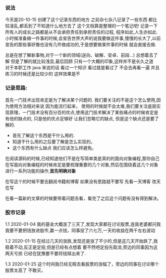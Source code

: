 
### 说法
  今天是20-10-15 创建了这个记录东西的地方 之前杂七杂八记录了一些东西 都比较凌乱,都丢到了不知道什么地方去了 这个文档算是整理的一个笔记吧! 记录一下
  所有人的成长之路都是从不会承担责任到承担责任的过程, 程序如此,人生亦如此.  
  小时候准备做一件事的时候,会宣告世界大声的说我要做这件事,慢慢的长大了,以前宣告的那些事好像也没有几件做成功的,于是想要做某件事的时候 就会直接去做.  
  
  总是在想了解新事物,对于一个新的领域(逆向、破解、安卓、前段...) 总想着去了解 但是了解的就比较浅显,最后回顾 只有一个大概的印象,这样并不是长久之道  
  对于本职工作 java 来说的话 看过一个知识 看过就是看过了 不会去再看一遍 并且练习的时候还是比较少的 这样效果是不
  
### 记录思路:
   首先一门技术出现肯定是为了解决某个问题的. 我们要关注的不是这个怎么使用,因为使用方法相对来说 因为能流行起来，
   使用的时候就不会太难,我们要关注底层实现原理，一门技术没有百分百的优点,使用这门技术解决了某些痛点的时候肯定是有他的缺点的,
   只是他的优点足够好 让我们忽略它的缺点, 但是这个缺点还是要了解的.
   * 首先了解这个东西是干什么用的.
   * 知道干什么用的之后要了解是怎么实现的。
   * 这个东西有什么缺点 我们应该怎么样避免。
  
  在阅读源码的时候,已经知道他们不是在写简单类是真的的面向对象编程,那你自己在写面向对象编程的时候肯定是要梳理重要的几个对象,然后在围绕着这几个对象进行一系列功能的操作,**首先明确对象**
  
  在写这个的时候不要去翻阅书籍和博客 如果没有思路就不要写 先看一天博客 改天在写 
  
  在看一篇新的文章的时候要带着问题去看，看完了之后这个问题有没有得到解决。
  
  
  
  
  
  
### 股市记录
   1.1 2020-01-04 
   我的基金大概涨了三天了,发现大家都在讨论股票,连我老婆都问我 我要不要把钱放进股市,赢一点钱，同事投了六七万,一天的收益在两千左右波动
   
   1.2 2020-01-15
   在经过几天的涨跌,发现还是涨了不少的,但是这几天开始跌了,我稳着不动,反正是定投,但是已经有点想着 要不然吧定投先取消,旁边的同事因为这两天亏损 已经在犹豫要不要将钱赎出来了.
   
   1.3 2020-01-25 
   这个时间我已经无暇去看股票的涨幅了，旁边的同事在讨论哪个股票太高了 不敢买。